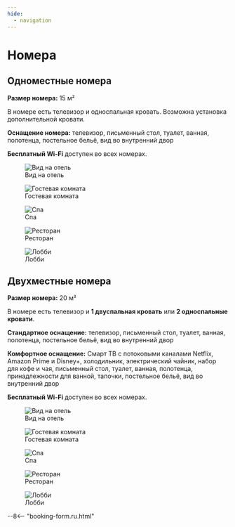 ```yaml
---
hide:
  - navigation
---
```


# **Номера**

## Одноместные номера

**Размер номера:** 15 м²

В номере есть телевизор и односпальная кровать. Возможна установка дополнительной кровати.

**Оснащение номера:** телевизор, письменный стол, туалет, ванная, полотенца, постельное бельё, вид во внутренний двор

**Бесплатный Wi-Fi** доступен во всех номерах.

<div class="gallery">

<figure>
  <img src="https://placehold.co/400" alt="Вид на отель">
  <figcaption>Вид на отель</figcaption>
</figure>

<figure>
  <img src="https://placehold.co/400" alt="Гостевая комната">
  <figcaption>Гостевая комната</figcaption>
</figure>

<figure>
  <img src="https://placehold.co/400" alt="Спа">
  <figcaption>Спа</figcaption>
</figure>

<figure>
  <img src="https://placehold.co/400" alt="Ресторан">
  <figcaption>Ресторан</figcaption>
</figure>

<figure>
  <img src="https://placehold.co/400" alt="Лобби">
  <figcaption>Лобби</figcaption>
</figure>

</div>

## Двухместные номера

**Размер номера:** 20 м²

В номере есть телевизор и **1 двуспальная кровать** или **2 односпальные кровати**.

**Стандартное оснащение:** телевизор, письменный стол, туалет, ванная, полотенца, постельное бельё, вид во внутренний двор

**Комфортное оснащение:** Смарт ТВ с потоковыми каналами Netflix, Amazon Prime и Disney+, холодильник, электрический чайник, набор для кофе и чая, письменный стол, туалет, ванная, полотенца, принадлежности для ванной, тапочки, постельное бельё, вид во внутренний двор

**Бесплатный Wi-Fi** доступен во всех номерах.

<div class="gallery">

<figure>
  <img src="https://placehold.co/400" alt="Вид на отель">
  <figcaption>Вид на отель</figcaption>
</figure>

<figure>
  <img src="https://placehold.co/400" alt="Гостевая комната">
  <figcaption>Гостевая комната</figcaption>
</figure>

<figure>
  <img src="https://placehold.co/400" alt="Спа">
  <figcaption>Спа</figcaption>
</figure>

<figure>
  <img src="https://placehold.co/400" alt="Ресторан">
  <figcaption>Ресторан</figcaption>
</figure>

<figure>
  <img src="https://placehold.co/400" alt="Лобби">
  <figcaption>Лобби</figcaption>
</figure>

</div>

--8<-- "booking-form.ru.html"